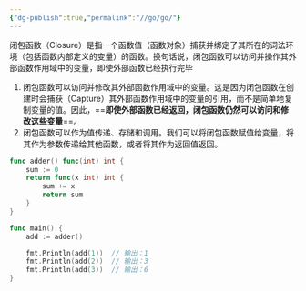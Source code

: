 ```yaml
---
{"dg-publish":true,"permalink":"//go/go/"}
---
```


闭包函数（Closure）是指一个函数值（函数对象）捕获并绑定了其所在的词法环境（包括函数内部定义的变量）的函数。换句话说，闭包函数可以访问并操作其外部函数作用域中的变量，即使外部函数已经执行完毕

1. 闭包函数可以访问并修改其外部函数作用域中的变量。这是因为闭包函数在创建时会捕获（Capture）其外部函数作用域中的变量的引用，而不是简单地复制变量的值。因此，==**即使外部函数已经返回，闭包函数仍然可以访问和修改这些变量**==。
2. 闭包函数可以作为值传递、存储和调用。我们可以将闭包函数赋值给变量，将其作为参数传递给其他函数，或者将其作为返回值返回。

```go
func adder() func(int) int {
	sum := 0
	return func(x int) int {
		sum += x
		return sum
	}
}

func main() {
	add := adder()

	fmt.Println(add(1))  // 输出：1
	fmt.Println(add(2))  // 输出：3
	fmt.Println(add(3))  // 输出：6
}
```
